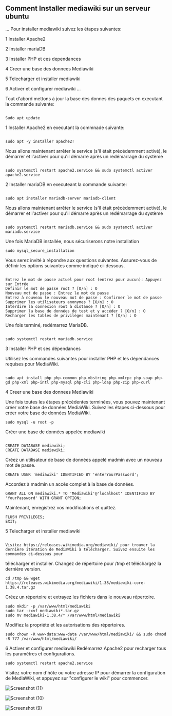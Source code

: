 ## Comment Installer mediawiki sur un serveur ubuntu

...
Pour installer mediawiki suivez les étapes suivantes:

1 Installer Apache2

2 Installer mariaDB

3 Installer PHP et ces dependances

4 Creer une base des donnees Mediawiki

5 Telecharger et installer mediawiki

6 Activer et configurer mediawiki
...

Tout d'abord mettons à jour la base des donnes des paquets en executant la commande suivante:
~~~

Sudo apt update
~~~


1 Installer Apache2 en executant la commnade suivante:
~~~

sudo apt -y installer apache2!
~~~





Nous allons maintenant arrêter le service (s'il était précédemment activé), le démarrer et l'activer pour qu'il démarre après un redémarrage du système
~~~

sudo systemctl restart apache2.service && sudo systemctl activer apache2.service
~~~


2 Installer mariaDB en executeant la commande suivante:
~~~

sudo apt installer mariadb-server mariadb-client
~~~



Nous allons maintenant arrêter le service (s'il était précédemment activé), le démarrer et l'activer pour qu'il démarre après un redémarrage du système
~~~

sudo systemctl restart mariadb.service && sudo systemctl activer mariadb.service
~~~



Une fois MariaDB installée, nous sécuriserons notre installation
~~~
sudo mysql_secure_installation
~~~


Vous serez invité à répondre aux questions suivantes. Assurez-vous de définir les options suivantes comme indiqué ci-dessous.
~~~

Entrez le mot de passe actuel pour root (entrez pour aucun): Appuyez sur Entrée
Définir le mot de passe root ? [O/n] : O
Nouveau mot de passe : Entrez le mot de passe
Entrez à nouveau le nouveau mot de passe : Confirmer le mot de passe
Supprimer les utilisateurs anonymes ? [O/n] : O
Interdire la connexion root à distance ? [O/n] : O
Supprimer la base de données de test et y accéder ? [O/n] : O
Recharger les tables de privilèges maintenant ? [O/n] : O
~~~


Une fois terminé, redémarrez MariaDB.
~~~

sudo systemctl restart mariadb.service
~~~


3 Installer PHP et ses dépendances

Utilisez les commandes suivantes pour installer PHP et les dépendances requises pour MediaWiki.
~~~

sudo apt install php php-common php-mbstring php-xmlrpc php-soap php-gd php-xml php-intl php-mysql php-cli php-ldap php-zip php-curl
~~~

4 Creer une base des donnees Mediawiki

Une fois toutes les étapes précédentes terminées, vous pouvez maintenant créer votre base de données MediaWiki. Suivez les étapes ci-dessous pour créer votre base de données MediaWiki.
~~~
sudo mysql -u root -p
~~~


Créer une base de données appelée mediawiki
~~~

CREATE DATABASE mediawiki;
CREATE DATABASE mediawiki;
~~~


Créez un utilisateur de base de données appelé madmin avec un nouveau mot de passe.
~~~
CREATE USER 'mediawiki' IDENTIFIED BY 'enterYourPassword';
~~~


Accordez à madmin un accès complet à la base de données.
~~~
GRANT ALL ON mediawiki.* TO 'Mediawiki'@'localhost' IDENTIFIED BY 'YourPassword' WITH GRANT OPTION;
~~~

Maintenant, enregistrez vos modifications et quittez.
~~~
FLUSH PRIVILEGES;
EXIT;
~~~


5 Telecharger et installer mediawiki
~~~

Visitez https://releases.wikimedia.org/mediawiki/ pour trouver la dernière itération de MediaWiki à télécharger. Suivez ensuite les commandes ci-dessous pour 

~~~
télécharger et installer. Changez de répertoire pour /tmp et téléchargez la dernière version.
~~~
cd /tmp && wget https://releases.wikimedia.org/mediawiki/1.38/mediawiki-core-1.38.4.tar.gz
~~~

Créez un répertoire et extrayez les fichiers dans le nouveau répertoire.
~~~
sudo mkdir -p /var/www/html/mediawiki
sudo tar -zxvf mediawiki*.tar.gz
sudo mv mediawiki-1.38.4/* /var/www/html/mediawiki
~~~

Modifiez la propriété et les autorisations des répertoires.
~~~
sudo chown -R www-data:www-data /var/www/html/mediawiki/ && sudo chmod -R 777 /var/www/html/mediawiki/
~~~

6 Activer et configurer mediawiki
Redémarrez Apache2 pour recharger tous les paramètres et configurations.
~~~
sudo systemctl restart apache2.service
~~~


Visitez votre nom d'hôte ou votre adresse IP pour démarrer la configuration de MediaWiki, et appuyez sur "configurer le wiki" pour commencer.

![Screenshot (11)](https://user-images.githubusercontent.com/106841177/207717999-ad36af72-cb5e-4b33-bb0e-1383ac228daa.png)

![Screenshot (10)](https://user-images.githubusercontent.com/106841177/207718096-5ed9a6c0-5107-424b-baed-61f6761a1ba8.png)

![Screenshot (9)](https://user-images.githubusercontent.com/106841177/207720817-5c317a20-8af1-4a79-b379-d3e3cb34821e.png)

